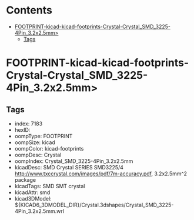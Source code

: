 



Contents
========

* [FOOTPRINT-kicad-kicad-footprints-Crystal-Crystal_SMD_3225-4Pin_3.2x2.5mm>](#footprint-kicad-kicad-footprints-crystal-crystal_smd_3225-4pin_32x25mm)
	* [Tags](#tags)

# FOOTPRINT-kicad-kicad-footprints-Crystal-Crystal_SMD_3225-4Pin_3.2x2.5mm>

## Tags

- index: 7183
- hexID: 
- oompType: FOOTPRINT
- oompSize: kicad
- oompColor: kicad-footprints
- oompDesc: Crystal
- oompIndex: Crystal_SMD_3225-4Pin_3.2x2.5mm
- kicadDesc: SMD Crystal SERIES SMD3225/4 http://www.txccrystal.com/images/pdf/7m-accuracy.pdf, 3.2x2.5mm^2 package
- kicadTags: SMD SMT crystal
- kicadAttr: smd
- kicad3DModel: ${KICAD6_3DMODEL_DIR}/Crystal.3dshapes/Crystal_SMD_3225-4Pin_3.2x2.5mm.wrl
